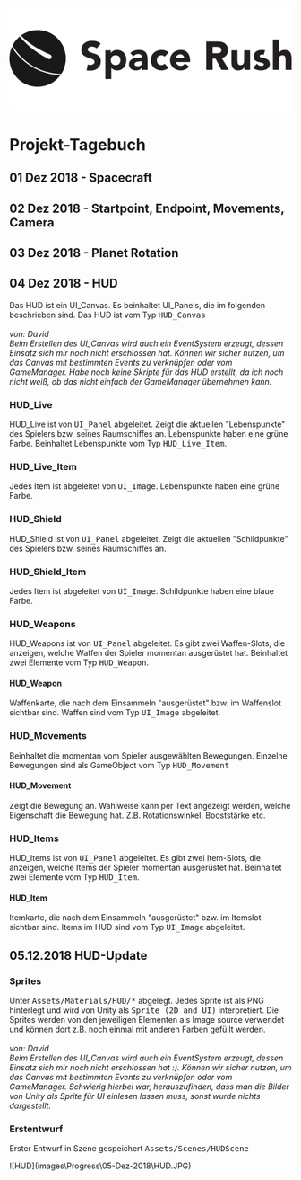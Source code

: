 ![spaceRushEmblemV1](images/spaceRushLogo.jpg)

# Projekt-Tagebuch

## 01 Dez 2018 - Spacecraft

## 02 Dez 2018 - Startpoint, Endpoint, Movements, Camera

## 03 Dez 2018 - Planet Rotation

## 04 Dez 2018 - HUD
<p>
	Das HUD ist ein UI_Canvas. Es beinhaltet UI_Panels, die im folgenden beschrieben sind.
	Das HUD ist vom Typ <tt>HUD_Canvas</tt>	
	</br></br>	
	<i> von: David </br>
	Beim Erstellen des UI_Canvas wird auch ein EventSystem erzeugt, dessen Einsatz sich 
	mir noch nicht erschlossen hat. Können wir sicher nutzen, um das Canvas mit 
	bestimmten Events zu verknüpfen oder vom GameManager. 
	Habe noch keine Skripte für das HUD erstellt, da ich noch nicht weiß, ob das nicht 
	einfach der GameManager übernehmen kann.</i>
</p>

### HUD_Live
<p>
	HUD_Live ist von <tt>UI_Panel</tt> abgeleitet.
    Zeigt die aktuellen "Lebenspunkte" des Spielers bzw. seines Raumschiffes an.
    Lebenspunkte haben eine grüne Farbe.
    Beinhaltet Lebenspunkte vom Typ <tt>HUD_Live_Item</tt>.
</p>

### HUD_Live_Item
<p>
	Jedes Item ist abgeleitet von <tt>UI_Image</tt>. Lebenspunkte haben eine grüne Farbe.
</p>

### HUD_Shield
<p>
    HUD_Shield ist von <tt>UI_Panel</tt> abgeleitet.
    Zeigt die aktuellen "Schildpunkte" des Spielers bzw. seines Raumschiffes an.
</p>

### HUD_Shield_Item
<p>
	Jedes Item ist abgeleitet von <tt>UI_Image</tt>. Schildpunkte haben eine blaue Farbe.
</p>

### HUD_Weapons
<p>
	HUD_Weapons ist von <tt>UI_Panel</tt> abgeleitet.
	Es gibt zwei Waffen-Slots, die anzeigen, welche Waffen der Spieler momentan 
	ausgerüstet hat. Beinhaltet zwei Elemente vom Typ <tt>HUD_Weapon</tt>.
</p>

#### HUD_Weapon
<p>
	Waffenkarte, die nach dem Einsammeln "ausgerüstet" bzw. im Waffenslot sichtbar sind.
	Waffen sind vom Typ <tt>UI_Image</tt> abgeleitet.
</p>

### HUD_Movements
<p>
	Beinhaltet die momentan vom Spieler ausgewählten Bewegungen. 
	Einzelne Bewegungen sind als GameObject vom Typ <tt>HUD_Movement </tt>
</p>

#### HUD_Movement
<p>
    Zeigt die Bewegung an. Wahlweise kann per Text angezeigt werden,  welche 
    Eigenschaft die Bewegung hat. Z.B. Rotationswinkel, Booststärke etc.
</p>

### HUD_Items
<p>
	HUD_Items ist von <tt>UI_Panel</tt> abgeleitet.
	Es gibt zwei Item-Slots, die anzeigen, welche Items der Spieler momentan 
	ausgerüstet hat. Beinhaltet zwei Elemente vom Typ <tt>HUD_Item</tt>.
</p>

#### HUD_Item
<p>
	Itemkarte, die nach dem Einsammeln "ausgerüstet" bzw. im Itemslot sichtbar sind.
	Items im HUD sind vom Typ <tt>UI_Image</tt> abgeleitet.
</p>


## 05.12.2018 HUD-Update
### Sprites
<p>
	Unter <tt>Assets/Materials/HUD/*</tt> abgelegt.
	Jedes Sprite ist als PNG hinterlegt und wird von Unity als <tt>Sprite (2D and UI)</tt> 
	interpretiert. Die Sprites werden von den jeweiligen Elementen als Image source 
	verwendet und können dort z.B. noch einmal mit anderen Farben gefüllt werden.
		</br></br>	
	<i>von: David </br>
	Beim Erstellen des UI_Canvas wird auch ein EventSystem erzeugt, dessen Einsatz sich 
	mir noch nicht erschlossen hat :). Können wir sicher nutzen, um das Canvas mit 
	bestimmten Events zu verknüpfen oder vom GameManager. Schwierig hierbei war, 
	herauszufinden, dass man die Bilder von Unity als Sprite für UI einlesen lassen muss, 
	sonst wurde nichts dargestellt.</i>
</p>

### Erstentwurf

<p>
    Erster Entwurf in Szene gespeichert <tt>Assets/Scenes/HUDScene</tt>
</p>
![HUD](images\Progress\05-Dez-2018\HUD.JPG)
